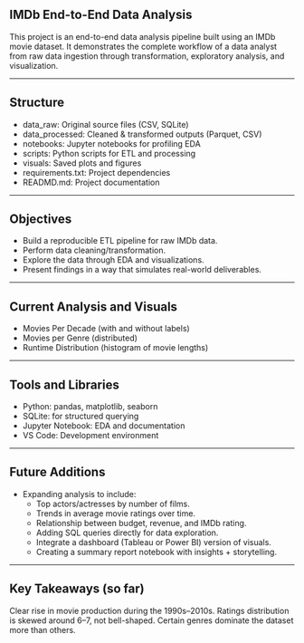 ## IMDb End-to-End Data Analysis
This project is an end-to-end data analysis pipeline built using an IMDb movie dataset. It demonstrates the complete workflow of a data analyst from raw data ingestion through transformation, exploratory analysis, and visualization. 

---

## Structure
- data_raw: Original source files (CSV, SQLite)
- data_processed: Cleaned & transformed outputs (Parquet, CSV)
- notebooks: Jupyter notebooks for profiling EDA
- scripts: Python scripts for ETL and processing
- visuals: Saved plots and figures
- requirements.txt: Project dependencies
- READMD.md: Project documentation

---

## Objectives
- Build a reproducible ETL pipeline for raw IMDb data.
- Perform data cleaning/transformation.
- Explore the data through EDA and visualizations.
- Present findings in a way that simulates real-world deliverables.

---

## Current Analysis and Visuals
- Movies Per Decade (with and without labels)
- Movies per Genre (distributed)
- Runtime Distribution (histogram of movie lengths)

---

## Tools and Libraries
- Python: pandas, matplotlib, seaborn
- SQLite: for structured querying
- Jupyter Notebook: EDA and documentation
- VS Code: Development environment

---

## Future Additions
- Expanding analysis to include:
    - Top actors/actresses by number of films.
    - Trends in average movie ratings over time.
    - Relationship between budget, revenue, and IMDb rating.
    - Adding SQL queries directly for data exploration.
    - Integrate a dashboard (Tableau or Power BI) version of visuals.
    - Creating a summary report notebook with insights + storytelling.
 
---

## Key Takeaways (so far)
Clear rise in movie production during the 1990s–2010s.
Ratings distribution is skewed around 6–7, not bell-shaped.
Certain genres dominate the dataset more than others.
